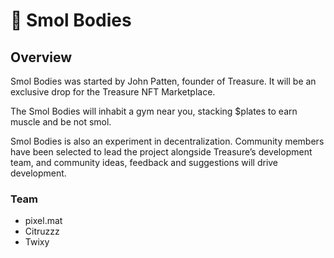 # 💪 Smol Bodies

## Overview

Smol Bodies was started by John Patten, founder of Treasure. It will be an exclusive drop for the Treasure NFT Marketplace.

The Smol Bodies will inhabit a gym near you, stacking $plates to earn muscle and be not smol.

Smol Bodies is also an experiment in decentralization. Community members have been selected to lead the project alongside Treasure’s development team, and community ideas, feedback and suggestions will drive development.

### **Team**&#x20;

* pixel.mat
* Citruzzz
* Twixy
